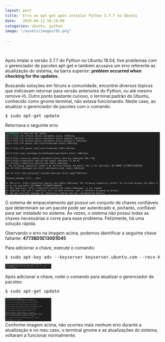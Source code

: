 ```yaml
---
layout: post
title:  Erro no apt-get após instalar Python 3.7.7 no Ubuntu
date:   2020-04-12 10:18:00
categories: ubuntu, python 
image: "/assets/images/01.png"

---
```


<br>
<p>Após intalar a versão 3.7.7 do Python no Ubuntu 18.04, tive problemas com o gerenciador de pacotes apt-get e também acusava um erro referente as atualização do sistema, na barra superior: <b>problem occurred when checking for the updates.</b></p>

Buscando soluções em fóruns e comunidade, encontrei diversos tópicos que indicavam retornar para versão anteriores do Python, ou até mesmo remove-lô. Outro ponto bastante curioso, o terminal padrão do Ubuntu, conhecido como gnome terminal, não estava funcionando. Neste caso, ao atualizar o gerenciador de pacotes com o comando: 
<pre>$ sudo apt-get update</pre>  
Retornava o seguinte erro:

<p><img class="image-post" src="/assets/images/01.png"></p>

<p>O sistema de empacotamento apt possui um conjunto de chaves confiáveis ​​que determinam se um pacote pode ser autenticado e, portanto, confiável para ser instalado no sistema. Às vezes, o sistema não possui todas as chaves necessárias e corre para esse problema. Felizmente, há uma solução rápida.</p>
<p>Obervando o erro na imagem acima, podemos identificar a seguinte chave faltante: <b>4773BD5E130D1D45</b></p>

Para adicionar a chave, execute o comando:<br> 
<pre>$ sudo apt-key adv --keyserver keyserver.ubuntu.com --recv-keys [chave]</pre> 

<p><img class="image-post" src="/assets/images/02.png" width="150"></p>
Após adicionar a chave, rodei o comando para atualizar o gerenciador de pacotes:
<pre>$ sudo apt-get update</pre> 

<p><img class="image-post" src="/assets/images/03.png" width="150"><br>
Conforme imagem acima, não ocorreu mais nenhum erro durante a atualização e no meu caso, o terminal gnome e as atualizações do sistema, voltaram a funcionar normalmente.
